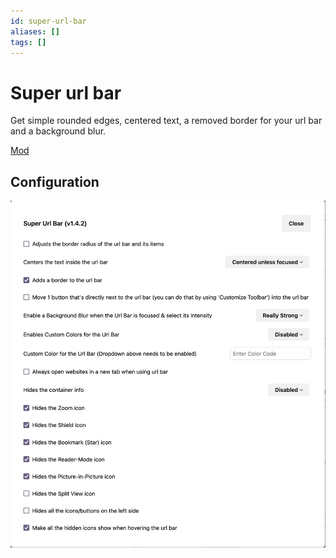 ```yaml
---
id: super-url-bar
aliases: []
tags: []
---
```


# Super url bar

Get simple rounded edges, centered text, a removed border for your url bar and a background blur.

[Mod](https://zen-browser.app/mods/d93e67f8-e5e1-401e-9b82-f9d5bab231e6)

## Configuration

![hi](../resources/super-url-bar-config.png)
